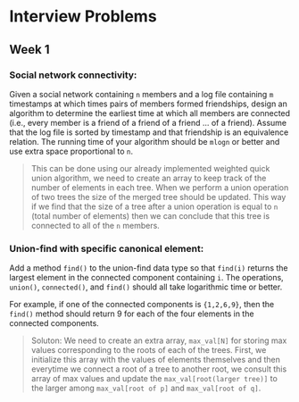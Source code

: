 # Interview Problems

## Week 1

### Social network connectivity:

Given a social network containing `n` members and a log file containing `m` timestamps at which times pairs of members formed friendships, design an algorithm to determine the earliest time at which all members are connected (i.e., every member is a friend of a friend of a friend ... of a friend). Assume that the log file is sorted by timestamp and that friendship is an equivalence relation. The running time of your algorithm should be `mlogn` or better and use extra space proportional to `n`.

> This can be done using our already implemented weighted quick union algorithm, we need to create an array to keep track of the number of elements in each tree. When we perform a union operation of two trees the size of the merged tree should be updated. This way if we find that the size of a tree after a union operation is equal to `n` (total number of elements) then we can conclude that this tree is connected to all of the `n` members.

### Union-find with specific canonical element:

Add a method `find()` to the union-find data type so that `find(i)` returns the largest element in the connected component containing `i`. The operations, `union()`, `connected()`, and `find()` should all take logarithmic time or better.

For example, if one of the connected components is `{1,2,6,9}`, then the `find()` method should return 9 for each of the four elements in the connected components.
        
> Soluton: We need to create an extra array, `max_val[N]` for storing max values corresponding to the roots of each of the trees. First, we initialize this array with the values of elements themselves and then everytime we connect a root of a tree to another root, we consult this array of max values and update the `max_val[root(larger tree)]` to the larger among `max_val[root of p]` and `max_val[root of q]`.